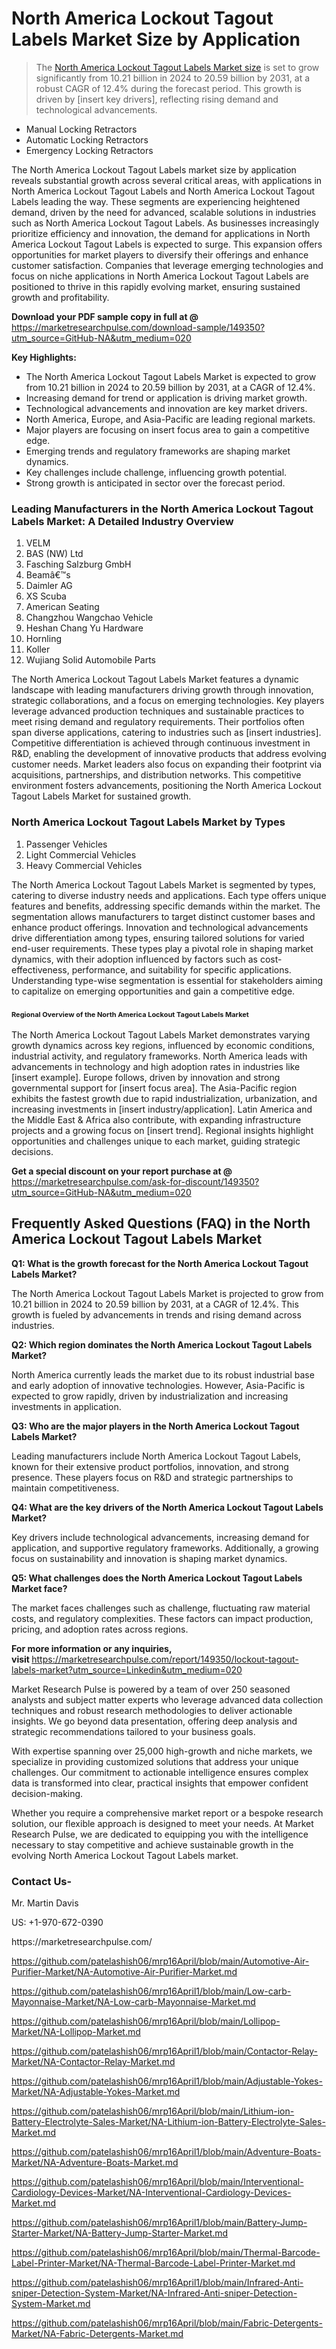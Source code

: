 <h1>North America Lockout Tagout Labels Market&nbsp;Size by Application</h1><blockquote><p>The <a href="https://marketresearchpulse.com/download-sample/149350?utm_source=GitHub-NA&amp;utm_medium=020">North America Lockout Tagout Labels Market size</a> is set to grow significantly from 10.21 billion in 2024 to 20.59 billion by 2031, at a robust CAGR of 12.4% during the forecast period. This growth is driven by [insert key drivers], reflecting rising demand and technological advancements.</p></blockquote><ul><li>Manual Locking Retractors<li> Automatic Locking Retractors<li> Emergency Locking Retractors</li></ul><p>The North America Lockout Tagout Labels market size by application reveals substantial growth across several critical areas, with applications in North America Lockout Tagout Labels and North America Lockout Tagout Labels leading the way. These segments are experiencing heightened demand, driven by the need for advanced, scalable solutions in industries such as North America Lockout Tagout Labels. As businesses increasingly prioritize efficiency and innovation, the demand for applications in North America Lockout Tagout Labels is expected to surge. This expansion offers opportunities for market players to diversify their offerings and enhance customer satisfaction. Companies that leverage emerging technologies and focus on niche applications in North America Lockout Tagout Labels are positioned to thrive in this rapidly evolving market, ensuring sustained growth and profitability.</p><p><strong>Download your PDF sample copy in full at @ </strong><a href="https://marketresearchpulse.com/download-sample/149350?utm_source=GitHub-NA&amp;utm_medium=020">https://marketresearchpulse.com/download-sample/149350?utm_source=GitHub-NA&amp;utm_medium=020</a></p><p><strong>Key Highlights: </strong></p><ul><li>The North America Lockout Tagout Labels Market is expected to grow from 10.21 billion in 2024 to 20.59 billion by 2031, at a CAGR of 12.4%.</li><li>Increasing demand for trend or application is driving market growth.</li><li>Technological advancements and innovation are key market drivers.</li><li>North America, Europe, and Asia-Pacific are leading regional markets.</li><li>Major players are focusing on insert focus area to gain a competitive edge.</li><li>Emerging trends and regulatory frameworks are shaping market dynamics.</li><li>Key challenges include challenge, influencing growth potential.</li><li>Strong growth is anticipated in sector over the forecast period.</li></ul><h3>Leading Manufacturers in the North America Lockout Tagout Labels Market: A Detailed Industry Overview</h3><ol><li>VELM</li><li>BAS (NW) Ltd</li><li>Fasching Salzburg GmbH</li><li>Beamâ€™s</li><li>Daimler AG</li><li>XS Scuba</li><li>American Seating</li><li>Changzhou Wangchao Vehicle</li><li>Heshan Chang Yu Hardware</li><li>Hornling</li><li>Koller</li><li>Wujiang Solid Automobile Parts</li></ol><div class="flex max-w-full flex-col flex-grow"><div class="min-h-8 text-message flex w-full flex-col items-end gap-2 whitespace-normal break-words [.text-message+&amp;]:mt-5" dir="auto" data-message-author-role="assistant" data-message-id="fd8432e4-4910-450d-b182-61b7bfb0a01f" data-message-model-slug="gpt-4o"><div class="flex w-full flex-col gap-1 empty:hidden first:pt-[3px]"><div class="markdown prose w-full break-words dark:prose-invert light"><p>The North America Lockout Tagout Labels Market features a dynamic landscape with leading manufacturers driving growth through innovation, strategic collaborations, and a focus on emerging technologies. Key players leverage advanced production techniques and sustainable practices to meet rising demand and regulatory requirements. Their portfolios often span diverse applications, catering to industries such as [insert industries]. Competitive differentiation is achieved through continuous investment in R&amp;D, enabling the development of innovative products that address evolving customer needs. Market leaders also focus on expanding their footprint via acquisitions, partnerships, and distribution networks. This competitive environment fosters advancements, positioning the North America Lockout Tagout Labels Market for sustained growth.</p></div></div></div></div><h3>North America Lockout Tagout Labels Market by Types</h3><ol><li>Passenger Vehicles<li> Light Commercial Vehicles<li> Heavy Commercial Vehicles</li></ol><div class="flex max-w-full flex-col flex-grow"><div class="min-h-8 text-message flex w-full flex-col items-end gap-2 whitespace-normal break-words [.text-message+&amp;]:mt-5" dir="auto" data-message-author-role="assistant" data-message-id="084470be-0bb7-4664-bddf-5156b4f41249" data-message-model-slug="gpt-4o-mini"><div class="flex w-full flex-col gap-1 empty:hidden first:pt-[3px]"><div class="markdown prose w-full break-words dark:prose-invert light"><p>The North America Lockout Tagout Labels Market is segmented by types, catering to diverse industry needs and applications. Each type offers unique features and benefits, addressing specific demands within the market. The segmentation allows manufacturers to target distinct customer bases and enhance product offerings. Innovation and technological advancements drive differentiation among types, ensuring tailored solutions for varied end-user requirements. These types play a pivotal role in shaping market dynamics, with their adoption influenced by factors such as cost-effectiveness, performance, and suitability for specific applications. Understanding type-wise segmentation is essential for stakeholders aiming to capitalize on emerging opportunities and gain a competitive edge.</p></div></div></div></div><h3><span style="font-size: 11px;">Regional Overview of the North America Lockout Tagout Labels Market</span></h3><div class="flex max-w-full flex-col flex-grow"><div class="min-h-8 text-message flex w-full flex-col items-end gap-2 whitespace-normal break-words [.text-message+&amp;]:mt-5" dir="auto" data-message-author-role="assistant" data-message-id="e9038762-ce64-4e30-91c9-9bd413514231" data-message-model-slug="gpt-4o-mini"><div class="flex w-full flex-col gap-1 empty:hidden first:pt-[3px]"><div class="markdown prose w-full break-words dark:prose-invert light"><p>The North America Lockout Tagout Labels Market demonstrates varying growth dynamics across key regions, influenced by economic conditions, industrial activity, and regulatory frameworks. North America leads with advancements in technology and high adoption rates in industries like [insert example]. Europe follows, driven by innovation and strong governmental support for [insert focus area]. The Asia-Pacific region exhibits the fastest growth due to rapid industrialization, urbanization, and increasing investments in [insert industry/application]. Latin America and the Middle East &amp; Africa also contribute, with expanding infrastructure projects and a growing focus on [insert trend]. Regional insights highlight opportunities and challenges unique to each market, guiding strategic decisions.</p></div></div></div></div><p><strong>Get a special discount on your report purchase at @ </strong><a href="https://marketresearchpulse.com/ask-for-discount/149350?utm_source=GitHub-NA&amp;utm_medium=020">https://marketresearchpulse.com/ask-for-discount/149350?utm_source=GitHub-NA&amp;utm_medium=020</a></p><h2>Frequently Asked Questions (FAQ) in the North America Lockout Tagout Labels Market</h2><p><strong>Q1: What is the growth forecast for the North America Lockout Tagout Labels Market?</strong></p><p>The North America Lockout Tagout Labels Market is projected to grow from 10.21 billion in 2024 to 20.59 billion by 2031, at a CAGR of 12.4%. This growth is fueled by advancements in trends and rising demand across industries.</p><p><strong>Q2: Which region dominates the North America Lockout Tagout Labels Market?</strong></p><p>North America currently leads the market due to its robust industrial base and early adoption of innovative technologies. However, Asia-Pacific is expected to grow rapidly, driven by industrialization and increasing investments in application.</p><p><strong>Q3: Who are the major players in the North America Lockout Tagout Labels Market?</strong></p><p>Leading manufacturers include North America Lockout Tagout Labels, known for their extensive product portfolios, innovation, and strong presence. These players focus on R&amp;D and strategic partnerships to maintain competitiveness.</p><p><strong>Q4: What are the key drivers of the North America Lockout Tagout Labels Market?</strong></p><p>Key drivers include technological advancements, increasing demand for application, and supportive regulatory frameworks. Additionally, a growing focus on sustainability and innovation is shaping market dynamics.</p><p><strong>Q5: What challenges does the North America Lockout Tagout Labels Market face?</strong></p><p>The market faces challenges such as challenge, fluctuating raw material costs, and regulatory complexities. These factors can impact production, pricing, and adoption rates across regions.</p><p><strong>For more information or any inquiries, visit&nbsp;</strong><a href="https://marketresearchpulse.com/report/149350/lockout-tagout-labels-market?utm_source=Linkedin&utm_medium=020">https://marketresearchpulse.com/report/149350/lockout-tagout-labels-market?utm_source=Linkedin&utm_medium=020</a></p><p>Market Research Pulse is powered by a team of over 250 seasoned analysts and subject matter experts who leverage advanced data collection techniques and robust research methodologies to deliver actionable insights. We go beyond data presentation, offering deep analysis and strategic recommendations tailored to your business goals.</p><p>With expertise spanning over 25,000 high-growth and niche markets, we specialize in providing customized solutions that address your unique challenges. Our commitment to actionable intelligence ensures complex data is transformed into clear, practical insights that empower confident decision-making.</p><p>Whether you require a comprehensive market report or a bespoke research solution, our flexible approach is designed to meet your needs. At Market Research Pulse, we are dedicated to equipping you with the intelligence necessary to stay competitive and achieve sustainable growth in the evolving North America Lockout Tagout Labels market.</p><h3><strong>Contact Us-</strong></h3><p>Mr. Martin Davis</p><p>US: +1-970-672-0390</p><p>https://marketresearchpulse.com/</p><p><a href="https://github.com/patelashish06/mrp16April/blob/main/Automotive-Air-Purifier-Market/NA-Automotive-Air-Purifier-Market.md">https://github.com/patelashish06/mrp16April/blob/main/Automotive-Air-Purifier-Market/NA-Automotive-Air-Purifier-Market.md</a></p><p><a href="https://github.com/patelashish06/mrp16April1/blob/main/Low-carb-Mayonnaise-Market/NA-Low-carb-Mayonnaise-Market.md">https://github.com/patelashish06/mrp16April1/blob/main/Low-carb-Mayonnaise-Market/NA-Low-carb-Mayonnaise-Market.md</a></p><p><a href="https://github.com/patelashish06/mrp16April/blob/main/Lollipop-Market/NA-Lollipop-Market.md">https://github.com/patelashish06/mrp16April/blob/main/Lollipop-Market/NA-Lollipop-Market.md</a></p><p><a href="https://github.com/patelashish06/mrp16April1/blob/main/Contactor-Relay-Market/NA-Contactor-Relay-Market.md">https://github.com/patelashish06/mrp16April1/blob/main/Contactor-Relay-Market/NA-Contactor-Relay-Market.md</a></p><p><a href="https://github.com/patelashish06/mrp16April1/blob/main/Adjustable-Yokes-Market/NA-Adjustable-Yokes-Market.md">https://github.com/patelashish06/mrp16April1/blob/main/Adjustable-Yokes-Market/NA-Adjustable-Yokes-Market.md</a></p><p><a href="https://github.com/patelashish06/mrp16April/blob/main/Lithium-ion-Battery-Electrolyte-Sales-Market/NA-Lithium-ion-Battery-Electrolyte-Sales-Market.md">https://github.com/patelashish06/mrp16April/blob/main/Lithium-ion-Battery-Electrolyte-Sales-Market/NA-Lithium-ion-Battery-Electrolyte-Sales-Market.md</a></p><p><a href="https://github.com/patelashish06/mrp16April1/blob/main/Adventure-Boats-Market/NA-Adventure-Boats-Market.md">https://github.com/patelashish06/mrp16April1/blob/main/Adventure-Boats-Market/NA-Adventure-Boats-Market.md</a></p><p><a href="https://github.com/patelashish06/mrp16April/blob/main/Interventional-Cardiology-Devices-Market/NA-Interventional-Cardiology-Devices-Market.md">https://github.com/patelashish06/mrp16April/blob/main/Interventional-Cardiology-Devices-Market/NA-Interventional-Cardiology-Devices-Market.md</a></p><p><a href="https://github.com/patelashish06/mrp16April1/blob/main/Battery-Jump-Starter-Market/NA-Battery-Jump-Starter-Market.md">https://github.com/patelashish06/mrp16April1/blob/main/Battery-Jump-Starter-Market/NA-Battery-Jump-Starter-Market.md</a></p><p><a href="https://github.com/patelashish06/mrp16April/blob/main/Thermal-Barcode-Label-Printer-Market/NA-Thermal-Barcode-Label-Printer-Market.md">https://github.com/patelashish06/mrp16April/blob/main/Thermal-Barcode-Label-Printer-Market/NA-Thermal-Barcode-Label-Printer-Market.md</a></p><p><a href="https://github.com/patelashish06/mrp16April1/blob/main/Infrared-Anti-sniper-Detection-System-Market/NA-Infrared-Anti-sniper-Detection-System-Market.md">https://github.com/patelashish06/mrp16April1/blob/main/Infrared-Anti-sniper-Detection-System-Market/NA-Infrared-Anti-sniper-Detection-System-Market.md</a></p><p><a href="https://github.com/patelashish06/mrp16April/blob/main/Fabric-Detergents-Market/NA-Fabric-Detergents-Market.md">https://github.com/patelashish06/mrp16April/blob/main/Fabric-Detergents-Market/NA-Fabric-Detergents-Market.md</a></p>